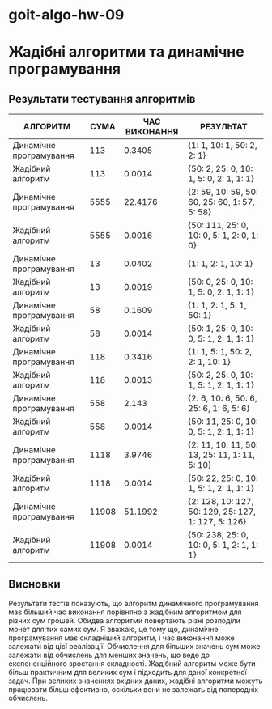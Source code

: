 # goit-algo-hw-09

# Жадібні алгоритми та динамічне програмування

## Результати тестування алгоритмів

| АЛГОРИТМ                | СУМА  | ЧАС ВИКОНАННЯ | РЕЗУЛЬТАТ                                           |
| ----------------------- | ----- | ------------- | --------------------------------------------------- |
| Динамічне програмування | 113   | 0.3405        | {1: 1, 10: 1, 50: 2, 2: 1}                          |
| Жадібний алгоритм       | 113   | 0.0014        | {50: 2, 25: 0, 10: 1, 5: 0, 2: 1, 1: 1}             |
| Динамічне програмування | 5555  | 22.4176       | {2: 59, 10: 59, 50: 60, 25: 60, 1: 57, 5: 58}       |
| Жадібний алгоритм       | 5555  | 0.0016        | {50: 111, 25: 0, 10: 0, 5: 1, 2: 0, 1: 0}           |
| Динамічне програмування | 13    | 0.0402        | {1: 1, 2: 1, 10: 1}                                 |
| Жадібний алгоритм       | 13    | 0.0019        | {50: 0, 25: 0, 10: 1, 5: 0, 2: 1, 1: 1}             |
| Динамічне програмування | 58    | 0.1609        | {1: 1, 2: 1, 5: 1, 50: 1}                           |
| Жадібний алгоритм       | 58    | 0.0014        | {50: 1, 25: 0, 10: 0, 5: 1, 2: 1, 1: 1}             |
| Динамічне програмування | 118   | 0.3416        | {1: 1, 5: 1, 50: 2, 2: 1, 10: 1}                    |
| Жадібний алгоритм       | 118   | 0.0013        | {50: 2, 25: 0, 10: 1, 5: 1, 2: 1, 1: 1}             |
| Динамічне програмування | 558   | 2.143         | {2: 6, 10: 6, 50: 6, 25: 6, 1: 6, 5: 6}             |
| Жадібний алгоритм       | 558   | 0.0014        | {50: 11, 25: 0, 10: 0, 5: 1, 2: 1, 1: 1}            |
| Динамічне програмування | 1118  | 3.9746        | {2: 11, 10: 11, 50: 13, 25: 11, 1: 11, 5: 10}       |
| Жадібний алгоритм       | 1118  | 0.0014        | {50: 22, 25: 0, 10: 1, 5: 1, 2: 1, 1: 1}            |
| Динамічне програмування | 11908 | 51.1992       | {2: 128, 10: 127, 50: 129, 25: 127, 1: 127, 5: 126} |
| Жадібний алгоритм       | 11908 | 0.0014        | {50: 238, 25: 0, 10: 0, 5: 1, 2: 1, 1: 1}           |

## Висновки

Результати тестів показують, що алгоритм динамічного програмування має більший час виконання порівняно з жадібним алгоритмом для різних сум грошей. Обидва алгоритми повертають різні розподіли монет для тих самих сум. Я вважаю, це тому що, динамічне програмування має складніший алгоритм, і час виконання може залежати від цієї реалізації. Обчислення для більших значень сум може залежати від обчислень для менших значень, що веде до експоненційного зростання складності. Жадібний алгоритм може бути більш практичним для великих сум і підходить для даної конкретної задач. При великих значеннях вхідних даних, жадібні алгоритми можуть працювати більш ефективно, оскільки вони не залежать від попередніх обчислень.
